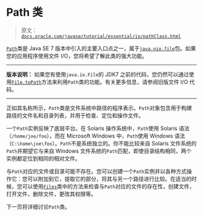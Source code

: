 # Path 类

> 原文：[`docs.oracle.com/javase/tutorial/essential/io/pathClass.html`](https://docs.oracle.com/javase/tutorial/essential/io/pathClass.html)

[`Path`](https://docs.oracle.com/javase/8/docs/api/java/nio/file/Path.html)类是 Java SE 7 版本中引入的主要入口点之一，属于[`java.nio.file`](https://docs.oracle.com/javase/8/docs/api/java/nio/file/package-summary.html)包。如果您的应用程序使用文件 I/O，您将希望了解此类的强大功能。

* * *

**版本说明：** 如果您有使用`java.io.File`的 JDK7 之前的代码，您仍然可以通过使用[`File.toPath`](https://docs.oracle.com/javase/8/docs/api/java/io/File.html#toPath--)方法来利用`Path`类的功能。有关更多信息，请参阅旧版文件 I/O 代码。

* * *

正如其名称所示，`Path`类是文件系统中路径的程序表示。`Path`对象包含用于构建路径的文件名和目录列表，并用于检查、定位和操作文件。

一个`Path`实例反映了底层平台。在 Solaris 操作系统中，`Path`使用 Solaris 语法（`/home/joe/foo`），而在 Microsoft Windows 中，`Path`使用 Windows 语法（`C:\home\joe\foo`）。`Path`不是系统独立的。你不能比较来自 Solaris 文件系统的`Path`并期望它与来自 Windows 文件系统的`Path`匹配，即使目录结构相同，两个实例都定位到相同的相对文件。

与`Path`对应的文件或目录可能不存在。您可以创建一个`Path`实例并以各种方式操作它：您可以附加到它，提取它的部分，将其与另一个路径进行比较。在适当的时候，您可以使用[`Files`](https://docs.oracle.com/javase/8/docs/api/java/nio/file/Files.html)类中的方法来检查与`Path`对应的文件的存在性，创建文件，打开文件，删除文件，更改其权限等。

下一页将详细讨论`Path`类。
